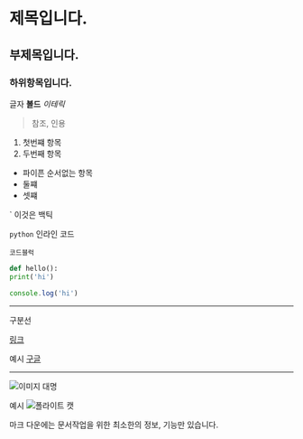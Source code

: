 # 제목입니다.
## 부제목입니다.
### 하위항목입니다.

글자 **볼드** *이테릭* 

> 참조, 인용

1. 첫번쨰 항목
2. 두번째 항목

- 파이픈 순서없는 항목
- 둘쨰
- 셋쨰


` 이것은  백틱


`python` 인라인 코드


```
코드블럭
```

```python
def hello():
print('hi')
```

```javascript
console.log('hi')
```

---
구분선


[링크](주소)

예시 [구글](https://google.com)

---

![이미지 대명](이미지주소)

예시
![폴라이트 캣](https://img1.newsis.com/2023/07/12/NISI20230712_0001313626_web.jpg)


마크 다운에는 문서작업을 위한 최소한의 정보, 기능만 있습니다.